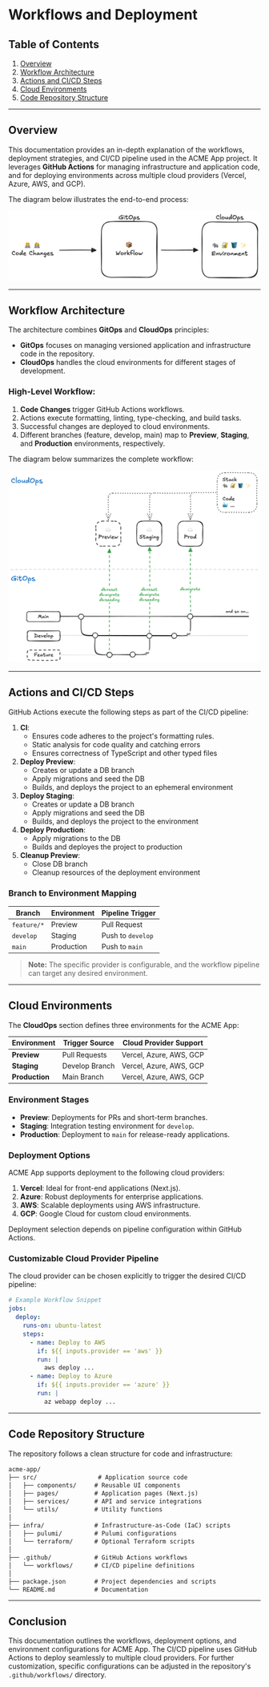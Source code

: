 # Workflows and Deployment

## Table of Contents

1. [Overview](#overview)
2. [Workflow Architecture](#workflow-architecture)
3. [Actions and CI/CD Steps](#actions-and-cicd-steps)
4. [Cloud Environments](#cloud-environments)
5. [Code Repository Structure](#code-repository-structure)

---

## Overview

This documentation provides an in-depth explanation of the workflows, deployment strategies, and CI/CD pipeline used in the ACME App project. It leverages **GitHub Actions** for managing infrastructure and application code, and for deploying environments across multiple cloud providers (Vercel, Azure, AWS, and GCP).

The diagram below illustrates the end-to-end process:

![Workflow Diagram](/docs/ops-workflow.png)

---

## Workflow Architecture

The architecture combines **GitOps** and **CloudOps** principles:

- **GitOps** focuses on managing versioned application and infrastructure code in the repository.
- **CloudOps** handles the cloud environments for different stages of development.

### High-Level Workflow:

1. **Code Changes** trigger GitHub Actions workflows.
2. Actions execute formatting, linting, type-checking, and build tasks.
3. Successful changes are deployed to cloud environments.
4. Different branches (feature, develop, main) map to **Preview**, **Staging**, and **Production** environments, respectively.

The diagram below summarizes the complete workflow:

![Workflow Diagram](/docs/ops-full.png)

---

## Actions and CI/CD Steps

GitHub Actions execute the following steps as part of the CI/CD pipeline:

1. **CI**:
   - Ensures code adheres to the project's formatting rules.
   - Static analysis for code quality and catching errors
   - Ensures correctness of TypeScript and other typed files
2. **Deploy Preview**:
   - Creates or update a DB branch
   - Apply migrations and seed the DB
   - Builds, and deploys the project to an ephemeral environment
3. **Deploy Staging**:
   - Creates or update a DB branch
   - Apply migrations and seed the DB
   - Builds, and deploys the project to the environment
4. **Deploy Production**:
   - Apply migrations to the DB
   - Builds and deployes the project to production
5. **Cleanup Preview**:
   - Close DB branch
   - Cleanup resources of the deployment environment

### Branch to Environment Mapping

| Branch      | Environment | Pipeline Trigger  |
| ----------- | ----------- | ----------------- |
| `feature/*` | Preview     | Pull Request      |
| `develop`   | Staging     | Push to `develop` |
| `main`      | Production  | Push to `main`    |

> **Note:** The specific provider is configurable, and the workflow pipeline can target any desired environment.

---

## Cloud Environments

The **CloudOps** section defines three environments for the ACME App:

| Environment    | Trigger Source | Cloud Provider Support  |
| -------------- | -------------- | ----------------------- |
| **Preview**    | Pull Requests  | Vercel, Azure, AWS, GCP |
| **Staging**    | Develop Branch | Vercel, Azure, AWS, GCP |
| **Production** | Main Branch    | Vercel, Azure, AWS, GCP |

### Environment Stages

- **Preview**: Deployments for PRs and short-term branches.
- **Staging**: Integration testing environment for `develop`.
- **Production**: Deployment to `main` for release-ready applications.

### Deployment Options

ACME App supports deployment to the following cloud providers:

1. **Vercel**: Ideal for front-end applications (Next.js).
2. **Azure**: Robust deployments for enterprise applications.
3. **AWS**: Scalable deployments using AWS infrastructure.
4. **GCP**: Google Cloud for custom cloud environments.

Deployment selection depends on pipeline configuration within GitHub Actions.

### Customizable Cloud Provider Pipeline

The cloud provider can be chosen explicitly to trigger the desired CI/CD pipeline:

```yaml
# Example Workflow Snippet
jobs:
  deploy:
    runs-on: ubuntu-latest
    steps:
      - name: Deploy to AWS
        if: ${{ inputs.provider == 'aws' }}
        run: |
          aws deploy ...
      - name: Deploy to Azure
        if: ${{ inputs.provider == 'azure' }}
        run: |
          az webapp deploy ...
```

---

## Code Repository Structure

The repository follows a clean structure for code and infrastructure:

```
acme-app/
├── src/                 # Application source code
│   ├── components/     # Reusable UI components
│   ├── pages/          # Application pages (Next.js)
│   ├── services/       # API and service integrations
│   └── utils/          # Utility functions
│
├── infra/              # Infrastructure-as-Code (IaC) scripts
│   ├── pulumi/         # Pulumi configurations
│   └── terraform/      # Optional Terraform scripts
│
├── .github/            # GitHub Actions workflows
│   └── workflows/      # CI/CD pipeline definitions
│
├── package.json        # Project dependencies and scripts
└── README.md           # Documentation
```

---

## Conclusion

This documentation outlines the workflows, deployment options, and environment configurations for ACME App. The CI/CD pipeline uses GitHub Actions to deploy seamlessly to multiple cloud providers. For further customization, specific configurations can be adjusted in the repository's `.github/workflows/` directory.
